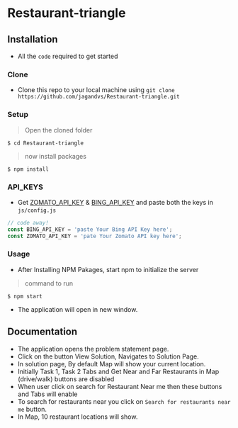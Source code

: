# Restaurant-triangle

## Installation
- All the `code` required to get started

### Clone

- Clone this repo to your local machine using `git clone https://github.com/jagandvs/Restaurant-triangle.git`

### Setup
> Open the cloned folder

```shell
$ cd Restaurant-triangle
```
> now install packages

```shell
$ npm install

```
### API_KEYS

- Get <a href="https://developers.zomato.com/api#headline2" target="_blank">ZOMATO_API_KEY</a> & <a href="https://docs.microsoft.com/en-us/bingmaps/getting-started/bing-maps-dev-center-help/getting-a-bing-maps-key" target="_blank">BING_API_KEY</a> and paste both the keys in `js/config.js`

```javascript
// code away!
const BING_API_KEY = 'paste Your Bing API Key here';
const ZOMATO_API_KEY = 'pate Your Zomato API key here';
```

### Usage

- After Installing NPM Pakages, start npm to initialize the server

> command to run

```shell
$ npm start

```
- The application will open in new window.

## Documentation

- The application opens the problem statement page.
- Click on the button View Solution, Navigates to Solution Page.
- In solution page, By default Map will show your current location.
- Initially Task 1, Task 2 Tabs and Get Near and Far Restaurants in Map (drive/walk) buttons are disabled
- When user click on search for Restaurant Near me then these buttons and Tabs will enable
- To search for restaurants near you click on `Search for restaurants near me` button.
- In Map, 10 restaurant locations will show.




